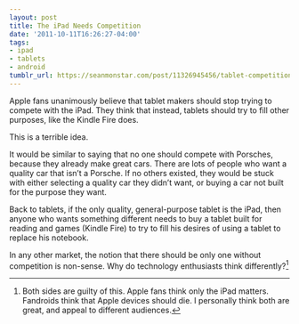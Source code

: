 ```yaml
---
layout: post
title: The iPad Needs Competition
date: '2011-10-11T16:26:27-04:00'
tags:
- ipad
- tablets
- android
tumblr_url: https://seanmonstar.com/post/11326945456/tablet-competition
---
```

Apple fans unanimously believe that tablet makers should stop trying to compete with the iPad. They think that instead, tablets should try to fill other purposes, like the Kindle Fire does.

This is a terrible idea.

It would be similar to saying that no one should compete with Porsches, because they already make great cars. There are lots of people who want a quality car that isn’t a Porsche. If no others existed, they would be stuck with either selecting a quality car they didn’t want, or buying a car not built for the purpose they want.

Back to tablets, if the only quality, general-purpose tablet is the iPad, then anyone who wants something different needs to buy a tablet built for reading and games (Kindle Fire) to try to fill his desires of using a tablet to replace his notebook.

In any other market, the notion that there should be only one without competition is non-sense. Why do technology enthusiasts think differently?[^1]



[^1]: Both sides are guilty of this. Apple fans think only the iPad matters. Fandroids think that Apple devices should die. I personally think both are great, and appeal to different audiences.

